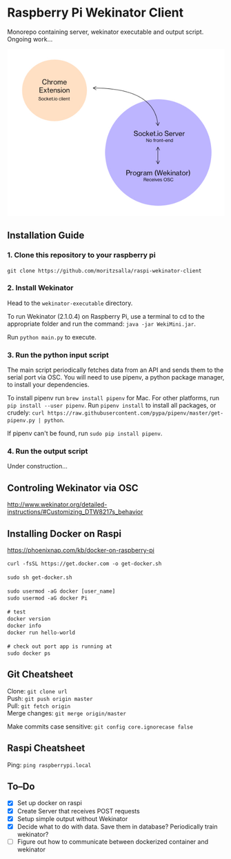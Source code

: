 # Raspberry Pi Wekinator Client

Monorepo containing server, wekinator executable and output script. Ongoing work…

![Image](./image.jpg)

## Installation Guide

### 1. Clone this repository to your raspberry pi

`git clone https://github.com/moritzsalla/raspi-wekinator-client`

### 2. Install Wekinator

Head to the `wekinator-executable` directory.

To run Wekinator (2.1.0.4) on Raspberry Pi, use a terminal to cd to the appropriate folder and run the command: `java -jar WekiMini.jar`.

Run `python main.py` to execute.

### 3. Run the python input script

The main script periodically fetches data from an API and sends them to the serial port via OSC. You will need to use pipenv, a python package manager, to install your dependencies.

To install pipenv run `brew install pipenv` for Mac. For other platforms, run `pip install --user pipenv`. Run `pipenv install` to install all packages, or crudely: `curl https://raw.githubusercontent.com/pypa/pipenv/master/get-pipenv.py | python`.

If pipenv can't be found, run `sudo pip install pipenv`.

### 4. Run the output script

Under construction…

## Controling Wekinator via OSC

http://www.wekinator.org/detailed-instructions/#Customizing_DTW8217s_behavior

## Installing Docker on Raspi

https://phoenixnap.com/kb/docker-on-raspberry-pi

```
curl -fsSL https://get.docker.com -o get-docker.sh

sudo sh get-docker.sh

sudo usermod -aG docker [user_name]
sudo usermod -aG docker Pi

# test
docker version
docker info
docker run hello-world

# check out port app is running at 
sudo docker ps
```

## Git Cheatsheet

Clone: `git clone url`  
Push: `git push origin master`  
Pull: `git fetch origin`  
Merge changes: `git merge origin/master`

Make commits case sensitive: `git config core.ignorecase false`

## Raspi Cheatsheet

Ping: `ping raspberrypi.local`

## To–Do

- [x] Set up docker on raspi
- [x] Create Server that receives POST requests
- [x] Setup simple output without Wekinator
- [x] Decide what to do with data. Save them in database? Periodically train wekinator?
- [ ] Figure out how to communicate between dockerized container and wekinator